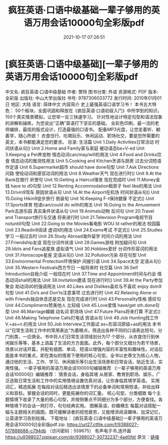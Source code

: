 ﻿---
title: 疯狂英语·口语中级基础一辈子够用的英语万用会话10000句全彩版pdf
date: 2021-10-17 07:26:51
categories: 电子书、相声、戏曲等其它
tags: 杂谈
---
# [疯狂英语·口语中级基础][一辈子够用的英语万用会话10000句]全彩版pdf

中文名: 疯狂英语·口语中级基础
作者: 樊玲
图书分类: 外语
资源格式: PDF
版本: 全彩版
出版社: 中山大学出版社
书号: 9787306033772
发行时间: 2010年01月01日
地区: 大陆
语言: 简体中文
内容简介
史上最强英语口语学习书！
本书五大特色：
50个板块，全面巩固和释放在《疯狂英语·口语初级入门》中所学到的知识。
150个真实情景模拟，让您举一反三快速学习。
针对性地设计特定句型和语法现象的讲解和操练，为您说出“正确”英语打下坚实的基础。
全彩色印刷，最一流的老师编排，最炫的版式设计，打造最强的口语书。
配备MP3光盘，让您走着听、躺着学，随心所欲！
衣食住行、吃喝玩乐、休闲运动、职场社交，要是您所需要的英文，本书都能满足您的要求。
目录:
生活篇
Unit 1.Daily
Activities日常活动
时间状语从句()
Unit 2.Home and
Family家与家庭
被动语态be+V-ed
Unit 3.Keeping a
Pet养宠物
情态动词can/may/will的用法
Unit 4.Food and
Drinks饮食
情态动词的推测性用法
Unit 5.Cooking and
Kitchen烹调与厨房
过去分词短语作定语
Unit
6.Supermarket超市
should have done句型
Unit 7.Ask
Directions问路
使役动词和感官动词的用法
Unit 8.Weather天气
现在进行时()
Unit 9.At the
Bank在银行
祈使句
Unit 10.Getting a
Haircut理发
现在完成时
Unit 11.Money金钱
have to d0句型
Unit 12.Renting
Accommodation租房子
feel Iike的用法
Unit 13.Drivin9驾车
原因状语从句
Unit 14.At the
Airport在机场
时间状语从句()
Unit 15.Going
Hikin9徒步旅行
倒装旬
Unit 16.Keeping
F-t保持健康
不定式()
Unit 17.Sports体育
短语can/could do
with的用法
Unit 18.Going to the Amusement
Park去游乐园
真实条件状语从句
Unit 19.Animals动物
反问句
Unit 20.Travel and
Transport旅行与交通
将来进行时
Unit 21.Television
Program电视节目
notuntill句型
Unit 22.Going to the
Movies看电影
WOU Id rather的用法
校园篇
Unit 23.Readin9阅读
虚词it的用法
Unit 24.Exams考试
不定式()
Unit 25.Studies学习
一般过去时
Unit 26.Study
Abroad海外留学
时间介词的用法
Unit
27.Friendship友谊
现在分词作状语
Unit 28.Games游戏
附加疑问句
Unit 29.Idols and
Fans追星族
虚拟语气
Unit 30.Hobbies爱好
分词作形容词的用法
Unit
31.Horoscope星座
定语从句()
Unit
32.Pollution污染
存在句型
Unit 33.Environmental
Protection环境保护
间接引语
Unit 34.Space太空
定语从句()
Unit 35.Western
Festivals西方节日
一般将来时
社交篇
Unit 36.Self
Introduction自我介绍
一般现在时
Unit 37.Time and
Appointment时间与约会
情态动词shall的用法
Unit
38.Invitation邀请
现在进行时()
Unit 39.At the
Party参加聚会
助动词d0的强调用法
Unit 40.Likes and
Dislikes喜欢与不喜欢
enjoy doin9句型
Unit 41.Do’s and
Don’ts注意事项
过去进行时
Unit 42.Relaxing Alone or with
Friends独自休息还是交友
现在完成进行时
Unit
43.Personality性格
感叹句
Unit
44.Compliments赞美他人
比较级
Unit 45.Love爱情
have/get
sth.done句型
Unit 46.Marriage婚姻
动名词
职场场
Unit 47.Future
Plans将来打算
不定式()
Unit 48.Making Telephone
Calls打电话
宾语从句
Unit 49.Job
Hunting找工作
V.+as+n.的用法
Unit 50.Job
Interview工作面试
as+形容词原级+as的用法
本书以“日常生活和工作中的常用表达”为着眼点，筛选出各种不同的口语表达短句，分门别类，一应俱全。书中将人们日常生活领域划分为17
个部分，从衣食住行到休闲娱乐等等，基本上涵盖了生活的方方面面。此外，每个部分又细分为若干场景，场景以对话开篇，并配有插图、单词、短语以增强内容的丰富性和趣味性。对话后面是本书的重点，即在类似的情景下使用的核心句型。全书以史蒂文为核心人物，通过他的生活、工作、学习、休闲娱乐等引出生活场景和日常会话，贴近生活，实用性强。
一辈子够用的英语万用会话10000句编辑推荐
《一辈子够用的英语万用会话10000句》编辑推荐：
情景会话，身临其境
从居家、教育到职场、娱乐，广泛选取日常生活和工作中的实用情境设置仿真对话，让你身临其境学英语。
实用词汇，精选拓展
在每段对话后精选出该情景下的必备单词和常用短语，并给出释义和音标。掌握会话的同时，更能拓展你的词汇量。
核心句型，分类细致
每个主题情境下收录了大量的核心句型，并按侧重点不同细分为多个部分，方便查找。各种情境下的会话一网打尽，句句经典实用。
图解英语，妙趣横生
每篇对话搭配一幅与主题相关的插图，既可缓解读者的视觉疲劳，又能增添阅读趣味、加深记忆，让英语学习告别枯燥。
下载地址：
[疯狂英语·口语中级基础][一辈子够用的英语万用会话10000句]全彩版pdf.zip: https://url27.ctfile.com/f/9388027-517888688-c794db
（访问密码：559675）
有声电子书,连环画
https://u9388027.pipipan.com/dir/9388027-30732237-4ad0fd/
原文：[链接](https://blog.sina.com.cn/s/blog_1647c7e7601030ugq.html)